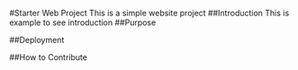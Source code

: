 #Starter Web Project
This is a simple website project
##Introduction
This is example to see introduction
##Purpose

##Deployment

##How to Contribute